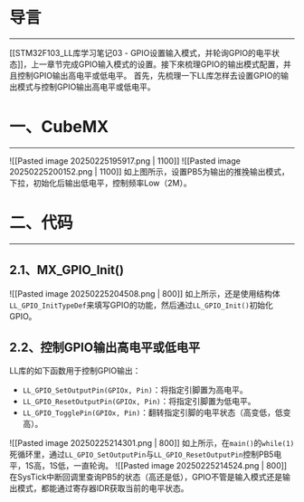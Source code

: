 # 导言
---
[[STM32F103_LL库学习笔记03 - GPIO设置输入模式，并轮询GPIO的电平状态]]，上一章节完成GPIO输入模式的设置。接下來梳理GPIO的输出模式配置，并且控制GPIO输出高电平或低电平。
首先，先梳理一下LL库怎样去设置GPIO的输出模式与控制GPIO输出高电平或低电平。

# 一、CubeMX
---
![[Pasted image 20250225195917.png | 1100]]
![[Pasted image 20250225200152.png | 1100]]
如上图所示，设置PB5为输出的推挽输出模式，下拉，初始化后输出低电平，控制频率Low（2M）。

# 二、代码
---
## 2.1、MX_GPIO_Init()
![[Pasted image 20250225204508.png | 800]]
如上所示，还是使用结构体`LL_GPIO_InitTypeDef`来填写GPIO的功能，然后通过`LL_GPIO_Init()`初始化GPIO。

## 2.2、控制GPIO输出高电平或低电平
LL库的如下函数用于控制GPIO输出：
- `LL_GPIO_SetOutputPin(GPIOx, Pin)`：将指定引脚置为高电平。
- `LL_GPIO_ResetOutputPin(GPIOx, Pin)`：将指定引脚置为低电平。
- `LL_GPIO_TogglePin(GPIOx, Pin)`：翻转指定引脚的电平状态（高变低，低变高）。

![[Pasted image 20250225214301.png | 800]]
如上所示，在`main()`的`while(1)`死循环里，通过`LL_GPIO_SetOutputPin`与`LL_GPIO_ResetOutputPin`控制PB5电平，1S高，1S低，一直轮询。
![[Pasted image 20250225214524.png | 800]]
在SysTick中断回调里查询PB5的状态（高还是低），GPIO不管是输入模式还是输出模式，都能通过寄存器IDR获取当前的电平状态。
